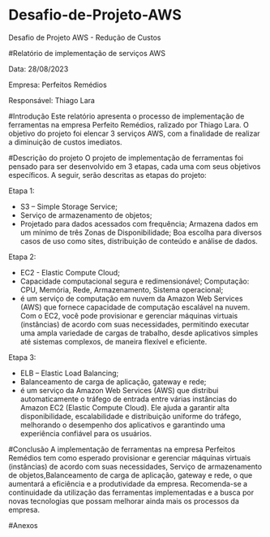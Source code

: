 # Desafio-de-Projeto-AWS
Desafio de Projeto AWS - Redução de Custos

#Relatório de implementação de serviços AWS

Data: 28/08/2023

Empresa: Perfeitos Remédios

Responsável: Thiago Lara

#Introdução
Este relatório apresenta o processo de implementação de ferramentas na empresa Perfeito Remédios, ralizado por Thiago Lara. O objetivo do projeto foi elencar 3 serviços AWS, com a finalidade de realizar a diminuição de custos imediatos.

#Descrição do projeto
O projeto de implementação de ferramentas foi pensado para ser desenvolvido em 3 etapas, cada uma com seus objetivos específicos. A seguir, serão descritas as etapas do projeto:

Etapa 1:
- S3 – Simple Storage Service;
- Serviço de armazenamento de objetos;
- Projetado para dados acessados com frequência; Armazena dados em um mínimo de três Zonas de Disponibilidade; Boa escolha para diversos casos de uso como sites, distribuição de conteúdo e análise de dados.

Etapa 2:
- EC2 - Elastic Compute Cloud;
- Capacidade computacional segura e redimensionável; Computação: CPU, Memória, Rede, Armazenamento, Sistema
operacional;
- é um serviço de computação em nuvem da Amazon Web Services (AWS) que fornece capacidade de computação escalável na nuvem. Com o EC2, você pode provisionar e gerenciar máquinas virtuais (instâncias) de acordo com suas necessidades, permitindo executar uma ampla variedade de cargas de trabalho, desde aplicativos simples até sistemas complexos, de maneira flexível e eficiente.

Etapa 3:
- ELB – Elastic Load Balancing;
- Balanceamento de carga de aplicação, gateway e rede;
- é um serviço da Amazon Web Services (AWS) que distribui automaticamente o tráfego de entrada entre várias instâncias do Amazon EC2 (Elastic Compute Cloud). Ele ajuda a garantir alta disponibilidade, escalabilidade e distribuição uniforme do tráfego, melhorando o desempenho dos aplicativos e garantindo uma experiência confiável para os usuários.

#Conclusão
A implementação de ferramentas na empresa Perfeitos Remédios tem como esperado provisionar e gerenciar máquinas virtuais (instâncias) de acordo com suas necessidades, Serviço de armazenamento de objetos,Balanceamento de carga de aplicação, gateway e rede, o que aumentará a eficiência e a produtividade da empresa. Recomenda-se a continuidade da utilização das ferramentas implementadas e a busca por novas tecnologias que possam melhorar ainda mais os processos da empresa.

#Anexos
